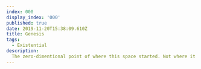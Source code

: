 ```yaml
---
index: 000
display_index: '000'
published: true
date: 2019-11-20T15:38:09.610Z
title: Genesis
tags:
  - Existential
description: 
  The zero-dimentional point of where this space started. Not where it's heading.
---
```

